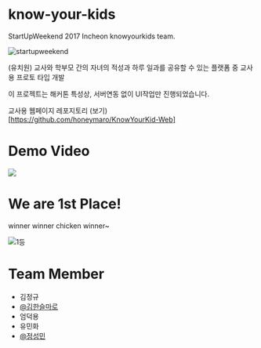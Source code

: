 # know-your-kids
StartUpWeekend 2017 Incheon knowyourkids team.

![startupweekend](https://github.com/JSpiner/know-your-kids/raw/master/startupweekend.png)

(유치원) 교사와 학부모 간의 자녀의 적성과 하루 일과를 공유할 수 있는 플랫폼 중 교사용 프로토 타입 개발

이 프로젝트는 해커톤 특성상, 서버연동 없이 UI작업만 진행되었습니다.

교사용 웹페이지 레포지토리 (보기)[https://github.com/honeymaro/KnowYourKid-Web]

Demo Video
==
[<img src="https://github.com/JSpiner/know-your-kids/raw/master/demo.png">](https://drive.google.com/open?id=0B1kt5eD2Jfb4Rlk2dXc0Z19pWXc)

We are 1st Place!
==

winner winner chicken winner~

![1등](https://github.com/JSpiner/know-your-kids/raw/master/image.jpeg)

Team Member
==
- 김정규
- [@김한슬마로](https://github.com/honeymaro)
- 엄덕용
- 유민화 
- [@정성민](https://github.com/jspiner)

